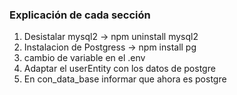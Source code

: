 ### **Explicación de cada sección**
 
1. Desistalar mysql2 -> npm uninstall mysql2
2. Instalacion de Postgress -> npm install pg
3. cambio de variable en el .env
4. Adaptar el userEntity con los datos de postgre
5. En con_data_base informar que ahora es postgre